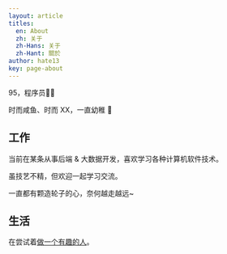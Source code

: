 ```yaml
---
layout: article
titles:
  en: About
  zh: 关于
  zh-Hans: 关于
  zh-Hant: 關於
author: hate13
key: page-about
---
```


95，程序员👨‍💻‍

时而咸鱼、时而 XX，一直幼稚 🤭

## 工作

当前在某条从事后端 & 大数据开发，喜欢学习各种计算机软件技术。

虽技艺不精，但欢迎一起学习交流。

一直都有颗造轮子的心，奈何越走越远~

## 生活

在尝试着[做一个有趣的人](https://hate13.com/2019/12/01/做一个有趣的人.html)。